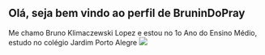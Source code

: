 ## Olá, seja bem vindo ao perfil de BruninDoPray
Me chamo Bruno Klimaczewski Lopez e estou no 1o Ano do Ensino Médio, estudo no colégio Jardim Porto Alegre
![](https://media.giphy.com/media/Z986S0v0itFVATd1jF/giphy.gif?cid=790b76110sknudimkulksu7gttuflfdte4whia1tt7tp8ntn&ep=v1_gifs_search&rid=giphy.gif&ct=g)

<!--
**BruninDoPray-bkl/BruninDoPray-bkl** is a ✨ _special_ ✨ repository because its `README.md` (this file) appears on your GitHub profile.

Here are some ideas to get you started:

- 🔭 I’m currently working on ...
- 🌱 I’m currently learning ...
- 👯 I’m looking to collaborate on ...
- 🤔 I’m looking for help with ...
- 💬 Ask me about ...
- 📫 How to reach me: ...
- 😄 Pronouns: ...
- ⚡ Fun fact: ...
-->

